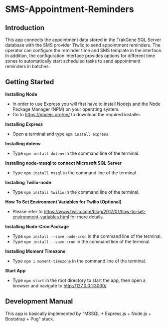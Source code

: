 # SMS-Appointment-Reminders

## Introduction
This app connects the appointment data stored in the TrakGene SQL Server database with the SMS provider Tiwlio to send appointment reminders. The operator can configure the reminder time and SMS template in the interface. In addition, the configuration interface provides options for different time zones to automatically start scheduled tasks to send appointment reminders in batches.

## Getting Started
**Installing Node**
  * In order to use Express you will first have to install Nodejs and the Node Package Manager (NPM) on your operating system. 
  * Go to https://nodejs.org/en/ to download the required installer.

**Installing Express**
  * Open a terminal and type `npm install express`.

**Installing dotenv**
  * Type `npm install dotenv` in the command line of the terminal.

**Installing node-mssql to connect Microsoft SQL Server**
  * Type `npm install mssql` in the command line of the terminal.

**Installing Twilio-node**
  * Type `npm install twilio` in the command line of the terminal.

**How To Set Environment Variables for Twilio (Optional)**
  * Please refer to https://www.twilio.com/blog/2017/01/how-to-set-environment-variables.html for more details.

**Installing Node-Cron Package**
  * Type `npm install --save node-cron` in the command line of the terminal.
  * Type `npm install --save cron` in the command line of the terminal.

**Installing Moment Timezone**
  * Type `npm i moment-timezone` in the command line of the terminal.

**Start App**
  * Type `npm start` in the root directory to start the app, then open a browser and navigate to http://127.0.0.1:3000/.

## Development Manual
This app is basically implemented by "MSSQL + Express.js + Node.js + Bootstrap + Pug" stack.



